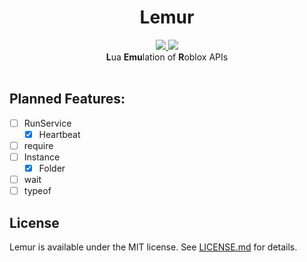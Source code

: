 <h1 align="center">Lemur</h1>
<div align="center">
	<a href="https://travis-ci.org/LPGhatguy/lemur">
		<img src="https://api.travis-ci.org/LPGhatguy/lemur.svg?branch=master" />
	</a>
	<a href="https://coveralls.io/github/LPGhatguy/lemur?branch=master">
		<img src="https://coveralls.io/repos/github/LPGhatguy/lemur/badge.svg?branch=master" />
	</a>
</div>

<div align="center">
	<strong>L</strong>ua <strong>Emu</strong>lation of <strong>R</strong>oblox APIs
</div>

<div>&nbsp;</div>

## Planned Features:
- [ ] RunService
	- [x] Heartbeat
- [ ] require
- [ ] Instance
	- [x] Folder
- [ ] wait
- [ ] typeof

## License
Lemur is available under the MIT license. See [LICENSE.md](LICENSE.md) for details.
